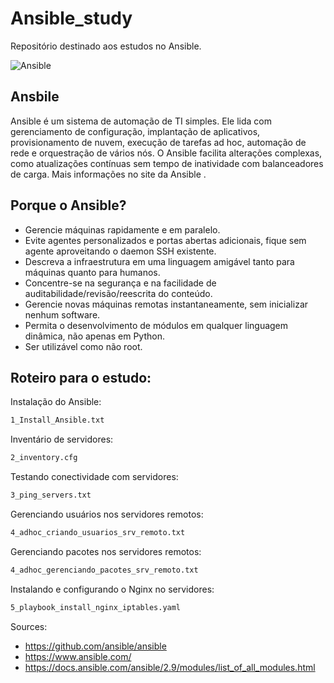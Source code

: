 # Ansible_study
Repositório destinado aos estudos no Ansible.

![Ansible](https://avatars.githubusercontent.com/u/1507452?s=200&v=4)
## Ansbile
Ansible é um sistema de automação de TI simples. Ele lida com gerenciamento de configuração, implantação de aplicativos, provisionamento de nuvem, execução de tarefas ad hoc, automação de rede e orquestração de vários nós. O Ansible facilita alterações complexas, como atualizações contínuas sem tempo de inatividade com balanceadores de carga. Mais informações no site da Ansible .

## Porque o Ansible?
- Gerencie máquinas rapidamente e em paralelo.
- Evite agentes personalizados e portas abertas adicionais, fique sem agente aproveitando o daemon SSH existente.
- Descreva a infraestrutura em uma linguagem amigável tanto para máquinas quanto para humanos.
- Concentre-se na segurança e na facilidade de auditabilidade/revisão/reescrita do conteúdo.
- Gerencie novas máquinas remotas instantaneamente, sem inicializar nenhum software.
- Permita o desenvolvimento de módulos em qualquer linguagem dinâmica, não apenas em Python.
- Ser utilizável como não root.


## Roteiro para o estudo:
Instalação do Ansible:
```bash
1_Install_Ansible.txt
```
Inventário de servidores:
```bash 
2_inventory.cfg
```
Testando conectividade com servidores:
```bash 
3_ping_servers.txt
```
Gerenciando usuários nos servidores remotos:
```bash 
4_adhoc_criando_usuarios_srv_remoto.txt
```
Gerenciando pacotes nos servidores remotos:
```bash 
4_adhoc_gerenciando_pacotes_srv_remoto.txt
```
Instalando e configurando o Nginx no servidores:
```bash 
5_playbook_install_nginx_iptables.yaml
```


Sources:
- https://github.com/ansible/ansible
- https://www.ansible.com/
- https://docs.ansible.com/ansible/2.9/modules/list_of_all_modules.html



